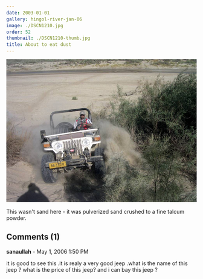 ```yaml
---
date: 2003-01-01
gallery: hingol-river-jan-06
image: ./DSCN1210.jpg
order: 52
thumbnail: ./DSCN1210-thumb.jpg
title: About to eat dust
---
```


![About to eat dust](./DSCN1210.jpg)

This wasn't sand here - it was pulverized sand crushed to a fine talcum powder.

<div id="comments">

## Comments (1)

<div id="comment">

**sanaullah** - May  1, 2006  1:50 PM

it is good to see this .it is realy a very good jeep .what is the name of this jeep ? what is the price of this jeep? and i can bay this jeep ?

</div>

</div>